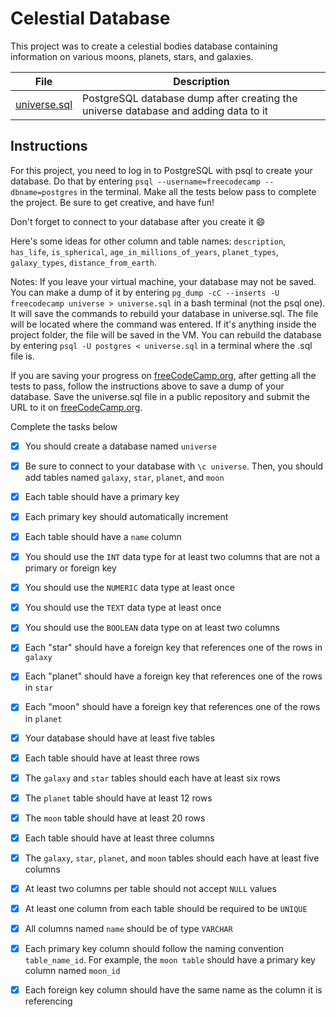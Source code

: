# Celestial Database

This project was to create a celestial bodies database containing information on various moons, planets, stars, and galaxies.

| File | Description |
| ---- | ----------- |
| [universe.sql](universe.sql) | PostgreSQL database dump after creating the universe database and adding data to it |

## Instructions

For this project, you need to log in to PostgreSQL with psql to create your database. Do that by entering `psql --username=freecodecamp --dbname=postgres` in the terminal. Make all the tests below pass to complete the project. Be sure to get creative, and have fun!

Don't forget to connect to your database after you create it 😄

Here's some ideas for other column and table names: `description`, `has_life`, `is_spherical`, `age_in_millions_of_years`, `planet_types`, `galaxy_types`, `distance_from_earth`.

Notes:
If you leave your virtual machine, your database may not be saved. You can make a dump of it by entering `pg_dump -cC --inserts -U freecodecamp universe > universe.sql` in a bash terminal (not the psql one). It will save the commands to rebuild your database in universe.sql. The file will be located where the command was entered. If it's anything inside the project folder, the file will be saved in the VM. You can rebuild the database by entering `psql -U postgres < universe.sql` in a terminal where the .sql file is.

If you are saving your progress on [freeCodeCamp.org](freecodecamp.org), after getting all the tests to pass, follow the instructions above to save a dump of your database. Save the universe.sql file in a public repository and submit the URL to it on [freeCodeCamp.org](freecodecamp.org).

Complete the tasks below

- [x] You should create a database named `universe`

- [x] Be sure to connect to your database with `\c universe`. Then, you should add tables named `galaxy`, `star`, `planet`, and `moon`

- [x] Each table should have a primary key

- [x] Each primary key should automatically increment

- [x] Each table should have a `name` column

- [x] You should use the `INT` data type for at least two columns that are not a primary or foreign key

- [x] You should use the `NUMERIC` data type at least once

- [x] You should use the `TEXT` data type at least once

- [x] You should use the `BOOLEAN` data type on at least two columns

- [x] Each "star" should have a foreign key that references one of the rows in `galaxy`

- [x] Each "planet" should have a foreign key that references one of the rows in `star`

- [x] Each "moon" should have a foreign key that references one of the rows in `planet`

- [x] Your database should have at least five tables

- [x] Each table should have at least three rows

- [x] The `galaxy` and `star` tables should each have at least six rows

- [x] The `planet` table should have at least 12 rows

- [x] The `moon` table should have at least 20 rows

- [x] Each table should have at least three columns

- [x] The `galaxy`, `star`, `planet`, and `moon` tables should each have at least five columns

- [x] At least two columns per table should not accept `NULL` values

- [x] At least one column from each table should be required to be `UNIQUE`

- [x] All columns named `name` should be of type `VARCHAR`

- [x] Each primary key column should follow the naming convention `table_name_id`. For example, the `moon table` should have a primary key column named `moon_id`

- [x] Each foreign key column should have the same name as the column it is referencing
